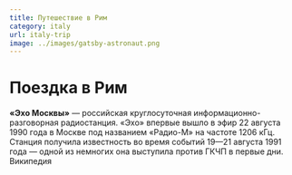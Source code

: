 ```yaml
---
title: Путешествие в Рим
category: italy
url: italy-trip
image: ../images/gatsby-astronaut.png
---
```


# Поездка в Рим

**«Эхо Москвы»** — российская круглосуточная информационно-разговорная радиостанция. «Эхо» впервые вышло в эфир 22 августа 1990 года в Москве под названием «Радио-М» на частоте 1206 кГц. Станция получила известность во время событий 19—21 августа 1991 года — одной из немногих она выступила против ГКЧП в первые дни. Википедия

